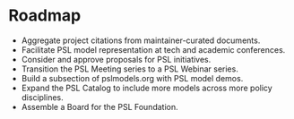 # Roadmap

- Aggregate project citations from maintainer-curated documents. 
- Facilitate PSL model representation at tech and academic conferences.
- Consider and approve proposals for PSL initiatives. 
- Transition the PSL Meeting series to a PSL Webinar series.
- Build a subsection of pslmodels.org with PSL model demos. 
- Expand the PSL Catalog to include more models across more policy disciplines. 
- Assemble a Board for the PSL Foundation.
